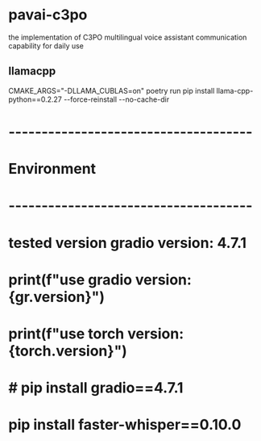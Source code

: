 # pavai-c3po
the implementation of C3PO multilingual voice assistant communication capability for daily use


## llamacpp
CMAKE_ARGS="-DLLAMA_CUBLAS=on" poetry run pip install llama-cpp-python==0.2.27 --force-reinstall --no-cache-dir


# -------------------------------------
# Environment
# -------------------------------------
# tested version gradio version: 4.7.1
# print(f"use gradio version: {gr.__version__}")
# print(f"use torch version: {torch.__version__}")
# # pip install gradio==4.7.1

# pip install faster-whisper==0.10.0
